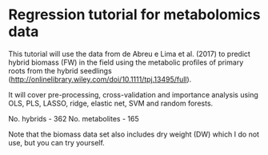 # Regression tutorial for metabolomics data

This tutorial will use the data from de Abreu e Lima et al. (2017) to predict hybrid biomass (FW) in the field using the metabolic profiles of primary roots from the hybrid seedlings (http://onlinelibrary.wiley.com/doi/10.1111/tpj.13495/full).

It will cover pre-processing, cross-validation and importance analysis using OLS, PLS, LASSO, ridge, elastic net, SVM and random forests.

No. hybrids - 362
No. metabolites - 165

Note that the biomass data set also includes dry weight (DW) which I do not use, but you can try yourself.
